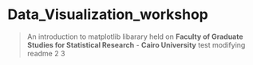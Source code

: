 # Data_Visualization_workshop

> An introduction to matplotlib libarary held on **Faculty of Graduate Studies for Statistical Research** - **Cairo University**
test modifying readme 2 3
 
